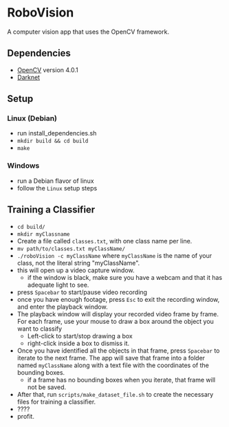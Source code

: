 # RoboVision

A computer vision app that uses the OpenCV framework.

## Dependencies

* [OpenCV](https://github.com/opencv/opencv) version 4.0.1
* [Darknet](https://pjreddie.com/darknet/)

## Setup

### Linux (Debian)

* run install_dependencies.sh
* `mkdir build && cd build`
* `make`

### Windows

* run a Debian flavor of linux
* follow the `Linux` setup steps

## Training a Classifier

* `cd build/`
* `mkdir myClassname`
* Create a file called `classes.txt`, with one class name per line.
* `mv path/to/classes.txt myClassName/`
* `./roboVision -c myClassName` where `myClassName` is the name of your class, not the literal string "myClassName".
* this will open up a video capture window.
  * if the window is black, make sure you have a webcam and that it has adequate light to see.
* press `Spacebar` to start/pause video recording
* once you have enough footage, press `Esc` to exit the recording window, and enter the playback window.
* The playback window will display your recorded video frame by frame. For each frame, use your mouse to draw a box around the object you want to classify
  * Left-click to start/stop drawing a box
  * right-click inside a box to dismiss it.
* Once you have identified all the objects in that frame, press `Spacebar` to iterate to the next frame. The app will save that frame into a folder named `myClassName` along with a text file with the coordinates of the bounding boxes.
  * if a frame has no bounding boxes when you iterate, that frame will not be saved.
* After that, run `scripts/make_dataset_file.sh` to create the necessary files for training a classifier.
* ????
* profit.
